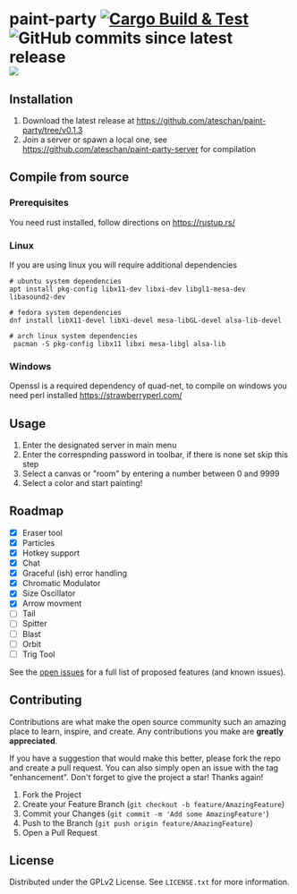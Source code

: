 # paint-party [![Cargo Build & Test](https://github.com/ateschan/paint-party/actions/workflows/test.yml/badge.svg?branch=main)](https://github.com/ateschan/paint-party/actions/workflows/test.yml) ![GitHub commits since latest release](https://img.shields.io/github/commits-since/ateschan/paint-party/latest?include_prereleases) ![](https://tokei.rs/b1/github/ateschan/paint-party)

## Installation
1. Download the latest release at https://github.com/ateschan/paint-party/tree/v0.1.3
2. Join a server or spawn a local one, see https://github.com/ateschan/paint-party-server for compilation

## Compile from source 
### Prerequisites
You need rust installed, follow directions on https://rustup.rs/

### Linux 
If you are using linux you will require additional dependencies
```
# ubuntu system dependencies
apt install pkg-config libx11-dev libxi-dev libgl1-mesa-dev libasound2-dev

# fedora system dependencies
dnf install libX11-devel libXi-devel mesa-libGL-devel alsa-lib-devel

# arch linux system dependencies
 pacman -S pkg-config libx11 libxi mesa-libgl alsa-lib
```

### Windows 
Openssl is a required dependency of quad-net, to compile on windows you need perl installed
https://strawberryperl.com/
<!-- USAGE EXAMPLES -->
## Usage
1. Enter the designated server in main menu
2. Enter the correspnding password in toolbar, if there is none set skip this step
3. Select a canvas or "room" by entering a number between 0 and 9999
4. Select a color and start painting!

<!-- ROADMAP -->
## Roadmap
- [x] Eraser tool
- [X] Particles
- [X] Hotkey support
- [X] Chat
- [X] Graceful (ish) error handling
- [X] Chromatic Modulator
- [X] Size Oscillator
- [X] Arrow movment
- [ ] Tail
- [ ] Spitter 
- [ ] Blast
- [ ] Orbit
- [ ] Trig Tool

See the [open issues](https://github.com/ateschan/paint-party/issues) for a full list of proposed features (and known issues).

<!-- CONTRIBUTING -->
## Contributing

Contributions are what make the open source community such an amazing place to learn, inspire, and create. Any contributions you make are **greatly appreciated**.

If you have a suggestion that would make this better, please fork the repo and create a pull request. You can also simply open an issue with the tag "enhancement".
Don't forget to give the project a star! Thanks again!

1. Fork the Project
2. Create your Feature Branch (`git checkout -b feature/AmazingFeature`)
3. Commit your Changes (`git commit -m 'Add some AmazingFeature'`)
4. Push to the Branch (`git push origin feature/AmazingFeature`)
5. Open a Pull Request

<!-- LICENSE -->
## License

Distributed under the GPLv2 License. See `LICENSE.txt` for more information.
